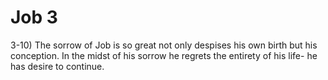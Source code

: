 # Job 3


3-10) The sorrow of Job is so great not only despises his own birth but his conception.
  In the midst of his sorrow he regrets the entirety of his life- he has desire to continue.